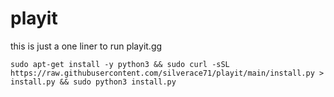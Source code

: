# playit
this is just a one liner to run playit.gg
```
sudo apt-get install -y python3 && sudo curl -sSL https://raw.githubusercontent.com/silverace71/playit/main/install.py > install.py && sudo python3 install.py
```
